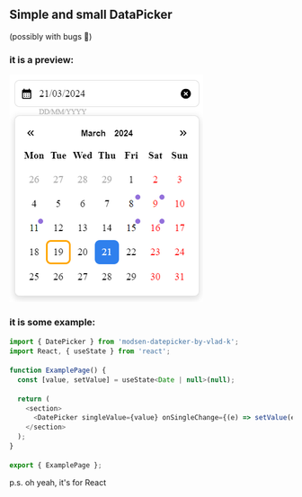 ## Simple and small DataPicker
(possibly with bugs 🐞)

### it is a preview:
![DatePicker](https://github.com/qrvck/modsen-datepicker/raw/develop/preview.png)

### it is some example:

```javascript
import { DatePicker } from 'modsen-datepicker-by-vlad-k';
import React, { useState } from 'react';

function ExamplePage() {
  const [value, setValue] = useState<Date | null>(null);

  return (
    <section>
      <DatePicker singleValue={value} onSingleChange={(e) => setValue(e)} />
    </section>
  );
}

export { ExamplePage };
```

p.s. oh yeah, it's for React